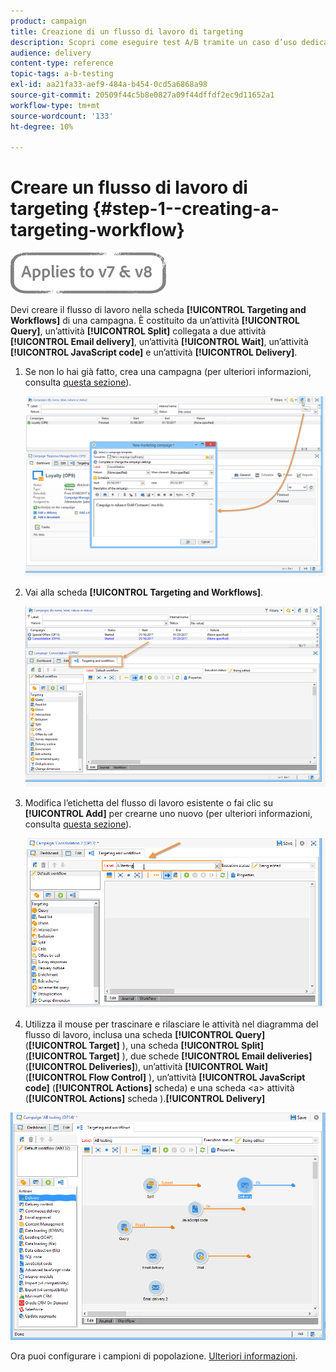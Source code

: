 ```yaml
---
product: campaign
title: Creazione di un flusso di lavoro di targeting
description: Scopri come eseguire test A/B tramite un caso d’uso dedicato.
audience: delivery
content-type: reference
topic-tags: a-b-testing
exl-id: aa21fa33-aef9-484a-b454-0cd5a6868a98
source-git-commit: 20509f44c5b8e0827a09f44dffdf2ec9d11652a1
workflow-type: tm+mt
source-wordcount: '133'
ht-degree: 10%

---
```


# Creare un flusso di lavoro di targeting {#step-1--creating-a-targeting-workflow}

![](../../assets/common.svg)

Devi creare il flusso di lavoro nella scheda **[!UICONTROL Targeting and Workflows]** di una campagna. È costituito da un’attività **[!UICONTROL Query]**, un’attività **[!UICONTROL Split]** collegata a due attività **[!UICONTROL Email delivery]**, un’attività **[!UICONTROL Wait]**, un’attività **[!UICONTROL JavaScript code]** e un’attività **[!UICONTROL Delivery]**.

1. Se non lo hai già fatto, crea una campagna (per ulteriori informazioni, consulta [questa sezione](../../campaign/using/setting-up-marketing-campaigns.md#creating-a-campaign)).

   ![](assets/use_case_abtesting_targetwkfl_001.png)

1. Vai alla scheda **[!UICONTROL Targeting and Workflows]**. 

   ![](assets/use_case_abtesting_targetwkfl_002.png)

1. Modifica l’etichetta del flusso di lavoro esistente o fai clic su **[!UICONTROL Add]** per crearne uno nuovo (per ulteriori informazioni, consulta [questa sezione](../../campaign/using/marketing-campaign-deliveries.md#selecting-the-target-population)).

   ![](assets/use_case_abtesting_targetwkfl_003.png)

1. Utilizza il mouse per trascinare e rilasciare le attività nel diagramma del flusso di lavoro, inclusa una scheda **[!UICONTROL Query]** (**[!UICONTROL Target]** ), una scheda **[!UICONTROL Split]** (**[!UICONTROL Target]** ), due schede **[!UICONTROL Email deliveries]** (**[!UICONTROL Deliveries]**), un’attività **[!UICONTROL Wait]** (**[!UICONTROL Flow Control]** ), un’attività **[!UICONTROL JavaScript code]** (**[!UICONTROL Actions]** scheda) e una scheda &lt;a> attività (**[!UICONTROL Actions]** scheda ).**[!UICONTROL Delivery]**

![](assets/use_case_abtesting_targetwkfl_004.png)

Ora puoi configurare i campioni di popolazione. [Ulteriori informazioni](a-b-testing-uc-population-samples.md).
